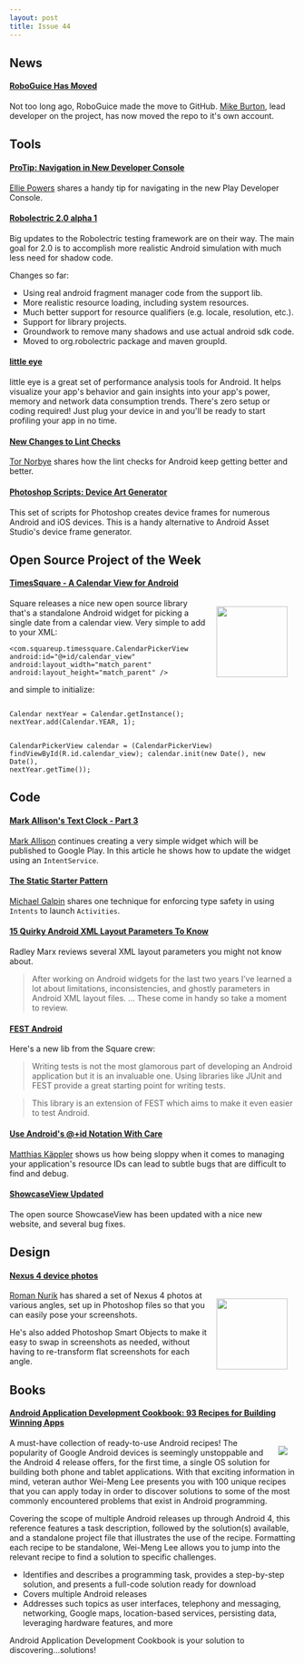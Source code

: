 ```yaml
---
layout: post
title: Issue 44
---
```

## News

#### [RoboGuice Has Moved](https://plus.google.com/u/0/110056285015864219461/posts/Hg16ta3wcQu)
Not too long ago, RoboGuice made the move to GitHub. [Mike Burton](https://plus.google.com/u/0/110056285015864219461), lead developer on the project, has now moved the repo to it's own account.

## Tools

#### [ProTip: Navigation in New Developer Console](https://plus.google.com/u/0/100189531984607939401/posts/W5S7CXXQcWZ)
[Ellie Powers](https://plus.google.com/u/0/100189531984607939401) shares a handy tip for navigating in the new Play Developer Console.

#### [Robolectric 2.0 alpha 1](http://robolectric.blogspot.it/2013/01/robolectric-20-alpha-1.html)
Big updates to the Robolectric testing framework are on their way. The main goal for 2.0 is to accomplish more realistic Android simulation with much less need for shadow code.

Changes so far:

* Using real android fragment manager code from the support lib.
* More realistic resource loading, including system resources.
* Much better support for resource qualifiers (e.g. locale, resolution, etc.).
* Support for library projects.
* Groundwork to remove many shadows and use actual android sdk code.
* Moved to org.robolectric package and maven groupId.

#### [little eye](http://www.littleeye.co/)
little eye is a great set of performance analysis tools for Android. It helps visualize your app's behavior and gain insights into your app's power, memory and network data consumption trends. There's zero setup or coding required! Just plug your device in and you'll be ready to start profiling your app in no time.

#### [New Changes to Lint Checks](https://plus.google.com/116539451797396019960/posts/ZEqjQ4DJqCG0)
[Tor Norbye](https://plus.google.com/116539451797396019960) shares how the lint checks for Android keep getting better and better.

#### [Photoshop Scripts: Device Art Generator](https://github.com/Ashung/Device-Art-Generator)
This set of scripts for Photoshop creates device frames for numerous Android and iOS devices. This is a handy alternative to Android Asset Studio's device frame generator.

## Open Source Project of the Week

#### [TimesSquare - A Calendar View for Android](http://corner.squareup.com/2013/01/times-square.html)
<img src="https://github.com/square/android-times-square/raw/master/timesSquareScreenshot.png" style="float: right; margin: 1em; width: 125px;" /> 
Square releases a nice new open source library that's a standalone Android widget for picking a single date from a calendar view. Very simple to add to your XML:

`<com.squareup.timessquare.CalendarPickerView
    android:id="@+id/calendar_view"
    android:layout_width="match_parent"
    android:layout_height="match_parent"
    />`

and simple to initialize:

<code>
Calendar nextYear = Calendar.getInstance();
nextYear.add(Calendar.YEAR, 1);

CalendarPickerView calendar = (CalendarPickerView) findViewById(R.id.calendar_view);
calendar.init(new Date(), new Date(), nextYear.getTime());
</code>

## Code

#### [Mark Allison's Text Clock - Part 3](http://blog.stylingandroid.com/archives/1501)
[Mark Allison](https://plus.google.com/101161883485148457960) continues creating a very simple widget which will be published to Google Play. In this article he shows how to update the widget using an `IntentService`.

#### [The Static Starter Pattern](http://fupeg.blogspot.com/2011/02/static-starter-pattern.html)
[Michael Galpin](https://plus.google.com/116207116265059961468) shares one technique for enforcing type safety in using `Intents` to launch `Activities`.

#### [15 Quirky Android XML Layout Parameters To Know](http://radleymarx.com/blog/15-quirky-android-xml-layout-parameters-to-know/)
Radley Marx reviews several XML layout parameters you might not know about. 
> After working on Android widgets for the last two years I’ve learned a lot about limitations, inconsistencies, and ghostly parameters in Android XML layout files.
> …
> These come in handy so take a moment to review.

#### [FEST Android](http://square.github.com/fest-android/)
Here's a new lib from the Square crew: 
> Writing tests is not the most glamorous part of developing an Android application but it is an invaluable one. Using libraries like JUnit and FEST provide a great starting point for writing tests.

> This library is an extension of FEST which aims to make it even easier to test Android.

#### [Use Android's @+id Notation With Care](http://androitism.posterous.com/use-androids-id-notation-with-care)
[Matthias Käppler](https://plus.google.com/u/0/112265135089213955243) shows us how being sloppy when it comes to managing your application's resource IDs can lead to subtle bugs that are difficult to find and debug.

#### [ShowcaseView Updated](http://espiandev.github.com/ShowcaseView/)
The open source ShowcaseView has been updated with a nice new website, and several bug fixes.

## Design

#### [Nexus 4 device photos](https://plus.google.com/u/0/113735310430199015092/posts/eZ3XBDgWAKx)
<img src="https://lh6.googleusercontent.com/-VjbvrYi-soE/UPmnn1ZbTSI/AAAAAAAAnuY/ltPCoSsKebY/s622/N4TLH.png" style="float: right; margin: 1em; width: 125px;" /> 

[Roman Nurik](https://plus.google.com/113735310430199015092) has shared a set of Nexus 4 photos at various angles, set up in Photoshop files so that you can easily pose your screenshots.

He's also added Photoshop Smart Objects to make it easy to swap in screenshots as needed, without having to re-transform flat screenshots for each angle.

## Books

#### [Android Application Development Cookbook: 93 Recipes for Building Winning Apps](http://amzn.to/XTjDVy)
<img src="http://media.wiley.com/product_data/coverImage/73/11181776/1118177673.jpg" style="float: right; margin: 1em;" /> 

A must-have collection of ready-to-use Android recipes!
The popularity of Google Android devices is seemingly unstoppable and the Android 4 release offers, for the first time, a single OS solution for building both phone and tablet applications. With that exciting information in mind, veteran author Wei-Meng Lee presents you with 100 unique recipes that you can apply today in order to discover solutions to some of the most commonly encountered problems that exist in Android programming.

Covering the scope of multiple Android releases up through Android 4, this reference features a task description, followed by the solution(s) available, and a standalone project file that illustrates the use of the recipe. Formatting each recipe to be standalone, Wei-Meng Lee allows you to jump into the relevant recipe to find a solution to specific challenges.

* Identifies and describes a programming task, provides a step-by-step solution, and presents a full-code solution ready for download
* Covers multiple Android releases
* Addresses such topics as user interfaces, telephony and messaging, networking, Google maps, location-based services, persisting data, leveraging hardware features, and more

Android Application Development Cookbook is your solution to discovering...solutions!

